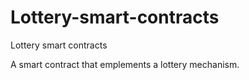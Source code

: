 # Lottery-smart-contracts
Lottery smart contracts

A smart contract that emplements a lottery mechanism.

